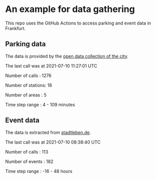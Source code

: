 # An example for data gathering

This repo uses the GitHub Actions to access parking and event data in Frankfurt.

## Parking data
The data is provided by the [open data collection of the city](https://www.offenedaten.frankfurt.de/).

The last call was at 2021-07-10 11:27:01 UTC

Number of calls   : 1276

Number of stations:   18

Number of areas   :    5

Time step range   :    4 -  109 minutes


## Event data
The data is extracted from [stadtleben.de](https://stadtleben.de/frankfurt/).

The last call was at 2021-07-10 08:38:40 UTC

Number of calls   : 113

Number of events  : 182

Time step range   : -16 -  48 hours

